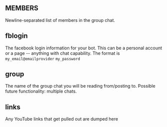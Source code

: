 ## MEMBERS
Newline-separated list of members in the group chat.

## fblogin
The facebook login information for your bot. This can be a personal account or a page -- anything with chat capability. The format is
`my_email@emailprovider`
`my_password`

## group
The name of the group chat you will be reading from/posting to. Possible future functionality: multiple chats.

## links
Any YouTube links that get pulled out are dumped here
